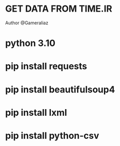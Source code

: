 # GET DATA FROM TIME.IR

Author @Gameraliaz

# python 3.10
# pip install requests
# pip install beautifulsoup4
# pip install lxml
# pip install python-csv
